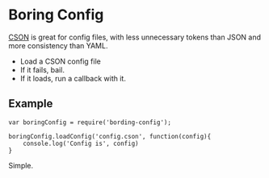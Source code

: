 # Boring Config

[CSON](https://github.com/bevry/cson) is great for config files, with less unnecessary tokens than JSON and more consistency than YAML.

 - Load a CSON config file
 - If it fails, bail.
 - If it loads, run a callback with it.

## Example

	var boringConfig = require('bording-config');

	boringConfig.loadConfig('config.cson', function(config){
		console.log('Config is', config)
	}



Simple.